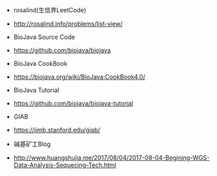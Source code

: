 - rosalind(生信界LeetCode)
- http://rosalind.info/problems/list-view/

- BioJava Source Code
- https://github.com/biojava/biojava

- BioJava CookBook
- https://biojava.org/wiki/BioJava:CookBook4.0/

- BioJava Tutorial
- https://github.com/biojava/biojava-tutorial

- GIAB
- https://jimb.stanford.edu/giab/

- 碱基矿工Blog
- http://www.huangshujia.me/2017/08/04/2017-08-04-Begining-WGS-Data-Analysis-Sequecing-Tech.html